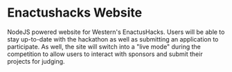 # Enactushacks Website
NodeJS powered website for Western's EnactusHacks. Users will be able to stay up-to-date with the hackathon as well as submitting an application to participate. As well, the site will switch into a "live mode" during the competition to allow users to interact with sponsors and submit their projects for judging.
